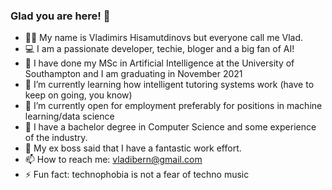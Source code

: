 ### Glad you are here! 👋



- 🐱‍👤 My name is Vladimirs Hisamutdinovs but everyone call me Vlad. 
- 💻 I am a passionate developer, techie, bloger and a big fan of AI! 
- 🔭 I have done my MSc in Artificial Intelligence at the University of Southampton and I am graduating in November 2021
- 🌱 I’m currently learning how intelligent tutoring systems work (have to keep on going, you know)
- 👯 I’m currently open for employment preferably for positions in machine learning/data science
- 🤔 I have a bachelor degree in Computer Science and some experience of the industry.
- 💬 My ex boss said that I have a fantastic work effort.
- 📫 How to reach me: vladibern@gmail.com 
- ⚡ Fun fact: technophobia is not a fear of techno music

